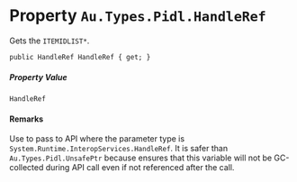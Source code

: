 # Property `Au.Types.Pidl.HandleRef`

Gets the `ITEMIDLIST*`.

```
public HandleRef HandleRef { get; }
```

##### Property Value

`HandleRef`

#### Remarks

Use to pass to API where the parameter type is `System.Runtime.InteropServices.HandleRef`. It is safer than `Au.Types.Pidl.UnsafePtr` because ensures that this variable will not be GC-collected during API call even if not referenced after the call.